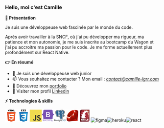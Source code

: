 ### Hello, moi c'est Camille 

**👋 Présentation**

Je suis une développeuse web fascinée par le monde du code.

Après avoir travailler à la SNCF, où j'ai pu développer ma rigueur, ma patience et mon autonomie, je me suis inscrite au bootcamp du Wagon et j'ai pu accroitre ma passion pour le code.
Je me forme actuellement plus profondément sur React Native.


**👉 En résumé**

- 🔭 Je suis une développeuse web junior
- 📫 Vous souhaitez me contacter ? Mon email : [*contact@camille-lgrr.com*](mailto:contact@camille-lgrr.com)
- 💼 Découvrez mon [portfolio](http://www.camille-lgrr.com/)
- 📄 Visiter mon profil [Linkedin](https://www.linkedin.com/in/camille-lgrr)
<!-- - 🔗 
- 📢 
- ⚡  -->

**⚡ Technologies & skills**

<img src="https://raw.githubusercontent.com/devicons/devicon/master/icons/html5/html5-original-wordmark.svg" alt="html5" width="40" height="40" style="display:inline"/><img src="https://raw.githubusercontent.com/devicons/devicon/master/icons/css3/css3-original-wordmark.svg" alt="css3" width="40" height="40" style="display:inline"/><img src="https://raw.githubusercontent.com/devicons/devicon/master/icons/javascript/javascript-original.svg" alt="javascript" width="40" height="40" style="display:inline"/><img src="https://raw.githubusercontent.com/devicons/devicon/master/icons/bootstrap/bootstrap-plain-wordmark.svg" alt="bootstrap" width="40" height="40" style="display:inline"/><img src="https://raw.githubusercontent.com/devicons/devicon/master/icons/postgresql/postgresql-original-wordmark.svg" alt="postgresql" width="40" height="40" style="display:inline"/><img src="https://raw.githubusercontent.com/devicons/devicon/master/icons/ruby/ruby-original.svg" alt="ruby" width="40" height="40" style="display:inline"/><img src="https://raw.githubusercontent.com/devicons/devicon/master/icons/rails/rails-original-wordmark.svg" alt="rails" width="40" height="40" style="display:inline"/><img src="https://www.vectorlogo.zone/logos/figma/figma-icon.svg" alt="figma" width="40" height="40" style="display:inline"/><img src="https://www.vectorlogo.zone/logos/heroku/heroku-icon.svg" alt="heroku" width="40" height="40" style="display:inline"/><img src="https://www.vectorlogo.zone/logos/reactjs/reactjs-icon.svg" alt="react" width="40" height="40" style="display:inline"/>




